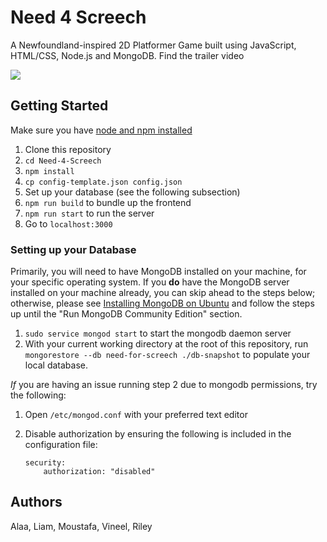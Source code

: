 # Need 4 Screech

A Newfoundland-inspired 2D Platformer Game built using JavaScript, HTML/CSS, Node.js and MongoDB.
Find the trailer video 

[![](https://img.youtube.com/vi/PUMXhMushR0/2.jpg)](https://www.youtube.com/watch?v=PUMXhMushR0)



## Getting Started

Make sure you have [node and npm installed](https://nodejs.org)

1. Clone this repository
2. `cd Need-4-Screech`
3. `npm install`
4. `cp config-template.json config.json`
5. Set up your database (see the following subsection)
6. `npm run build` to bundle up the frontend
7. `npm run start` to run the server
8. Go to `localhost:3000`

### Setting up your Database

Primarily, you will need to have MongoDB installed on your machine, for your specific operating system.
If you **do** have the MongoDB server installed on your machine already, you can skip ahead to the steps below;
otherwise, please see [Installing MongoDB on Ubuntu](https://docs.mongodb.com/manual/tutorial/install-mongodb-on-ubuntu/) and follow the steps up until the "Run MongoDB Community Edition" section.

1. `sudo service mongod start` to start the mongodb daemon server
2. With your current working directory at the root of this repository, run `mongorestore --db need-for-screech ./db-snapshot` to populate your local database.

_If_ you are having an issue running step 2 due to mongodb permissions, try the following:

1. Open `/etc/mongod.conf` with your preferred text editor
2. Disable authorization by ensuring the following is included in the configuration file:

    ```
    security:
        authorization: "disabled"
    ```

## Authors

Alaa, Liam, Moustafa, Vineel, Riley
